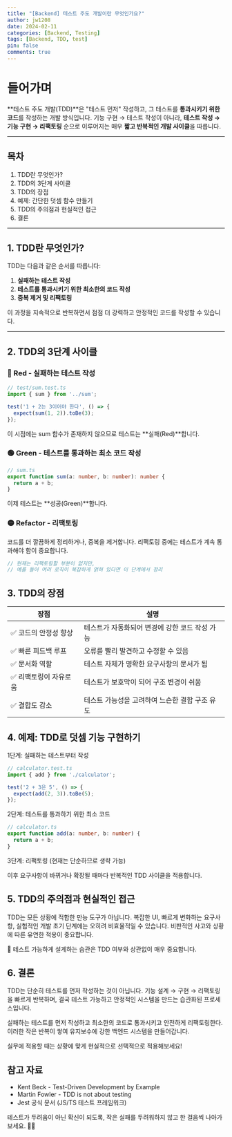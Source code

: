 ```yaml
---
title: "[Backend] 테스트 주도 개발이란 무엇인가요?"
author: jw1208
date: 2024-02-11
categories: [Backend, Testing]
tags: [Backend, TDD, test]
pin: false
comments: true
---
```


# 들어가며

**테스트 주도 개발(TDD)**은 "테스트 먼저" 작성하고, 그 테스트를 **통과시키기 위한 코드**를 작성하는 개발 방식입니다. 기능 구현 → 테스트 작성이 아니라, **테스트 작성 → 기능 구현 → 리팩토링** 순으로 이루어지는 매우 **짧고 반복적인 개발 사이클**을 따릅니다.

---

## 목차
1. TDD란 무엇인가?
2. TDD의 3단계 사이클
3. TDD의 장점
4. 예제: 간단한 덧셈 함수 만들기
5. TDD의 주의점과 현실적인 접근
6. 결론

---

## 1. TDD란 무엇인가?
TDD는 다음과 같은 순서를 따릅니다:
1. **실패하는 테스트 작성**
2. **테스트를 통과시키기 위한 최소한의 코드 작성**
3. **중복 제거 및 리팩토링**

이 과정을 지속적으로 반복하면서 점점 더 강력하고 안정적인 코드를 작성할 수 있습니다.

---

## 2. TDD의 3단계 사이클

### 🔴 Red - 실패하는 테스트 작성
```ts
// test/sum.test.ts
import { sum } from '../sum';

test('1 + 2는 3이어야 한다', () => {
  expect(sum(1, 2)).toBe(3);
});
```
이 시점에는 sum 함수가 존재하지 않으므로 테스트는 **실패(Red)**합니다.

### 🟢 Green - 테스트를 통과하는 최소 코드 작성
```ts
// sum.ts
export function sum(a: number, b: number): number {
  return a + b;
}
```
이제 테스트는 **성공(Green)**합니다.

### 🟡 Refactor - 리팩토링
코드를 더 깔끔하게 정리하거나, 중복을 제거합니다. 리팩토링 중에는 테스트가 계속 통과해야 함이 중요합니다.

```ts
// 현재는 리팩토링할 부분이 없지만,
// 예를 들어 여러 로직이 복잡하게 얽혀 있다면 이 단계에서 정리
```

## 3. TDD의 장점

| 장점 | 설명 |
|------|------|
| ✅ 코드의 안정성 향상 | 테스트가 자동화되어 변경에 강한 코드 작성 가능 |
| ✅ 빠른 피드백 루프 | 오류를 빨리 발견하고 수정할 수 있음 |
| ✅ 문서화 역할 | 테스트 자체가 명확한 요구사항의 문서가 됨 |
| ✅ 리팩토링이 자유로움 | 테스트가 보호막이 되어 구조 변경이 쉬움 |
| ✅ 결합도 감소 | 테스트 가능성을 고려하여 느슨한 결합 구조 유도 |

## 4. 예제: TDD로 덧셈 기능 구현하기

1단계: 실패하는 테스트부터 작성
```ts
// calculator.test.ts
import { add } from './calculator';

test('2 + 3은 5', () => {
  expect(add(2, 3)).toBe(5);
});
```

2단계: 테스트를 통과하기 위한 최소 코드
```ts
// calculator.ts
export function add(a: number, b: number) {
  return a + b;
}
```

3단계: 리팩토링 (현재는 단순하므로 생략 가능)

이후 요구사항이 바뀌거나 확장될 때마다 반복적인 TDD 사이클을 적용합니다.

## 5. TDD의 주의점과 현실적인 접근
TDD는 모든 상황에 적합한 만능 도구가 아닙니다. 복잡한 UI, 빠르게 변화하는 요구사항, 실험적인 개발 초기 단계에는 오히려 비효율적일 수 있습니다. 비판적인 사고와 상황에 따른 유연한 적용이 중요합니다.

📌 테스트 가능하게 설계하는 습관은 TDD 여부와 상관없이 매우 중요합니다.

## 6. 결론
TDD는 단순히 테스트를 먼저 작성하는 것이 아닙니다. 기능 설계 → 구현 → 리팩토링을 빠르게 반복하며, 결국 테스트 가능하고 안정적인 시스템을 만드는 습관화된 프로세스입니다.

실패하는 테스트를 먼저 작성하고 최소한의 코드로 통과시키고 안전하게 리팩토링한다. 이러한 작은 반복이 쌓여 유지보수에 강한 백엔드 시스템을 만들어갑니다.

실무에 적용할 때는 상황에 맞게 현실적으로 선택적으로 적용해보세요!

## 참고 자료
- Kent Beck - Test-Driven Development by Example
- Martin Fowler - TDD is not about testing
- Jest 공식 문서 (JS/TS 테스트 프레임워크)

테스트가 두려움이 아닌 확신이 되도록, 작은 실패를 두려워하지 않고 한 걸음씩 나아가보세요. 🧪🚀